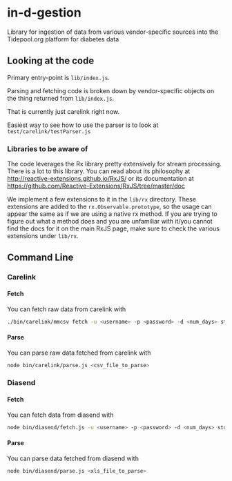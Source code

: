 in-d-gestion
============

Library for ingestion of data from various vendor-specific sources into the Tidepool.org platform for diabetes data 

## Looking at the code

Primary entry-point is `lib/index.js`.

Parsing and fetching code is broken down by vendor-specific objects on the thing returned from `lib/index.js`.

That is currently just carelink right now.

Easiest way to see how to use the parser is to look at `test/carelink/testParser.js`

### Libraries to be aware of

The code leverages the Rx library pretty extensively for stream processing.  There is a lot to this library.  You can read about its philosophy at http://reactive-extensions.github.io/RxJS/ or its documentation at https://github.com/Reactive-Extensions/RxJS/tree/master/doc

We implement a few extensions to it in the `lib/rx` directory.  These extensions are added to the `rx.Observable.prototype`, so the usage can appear the same as if we are using a native rx method.  If you are trying to figure out what a method does and you are unfamiliar with it/you cannot find the docs for it on the main RxJS page, make sure to check the various extensions under `lib/rx`.

## Command Line

### Carelink

#### Fetch
You can fetch raw data from carelink with

```bash
./bin/carelink/mmcsv fetch -u <username> -p <password> -d <num_days> stdout
```

#### Parse
You can parse raw data fetched from carelink with

``` bash
node bin/carelink/parse.js <csv_file_to_parse>
```

### Diasend

#### Fetch
You can fetch data from diasend with

```bash
node bin/diasend/fetch.js -u <username> -p <password> -d <num_days> stdout
```

#### Parse
You can parse data fetched from diasend with

``` bash
node bin/diasend/parse.js <xls_file_to_parse>
```

